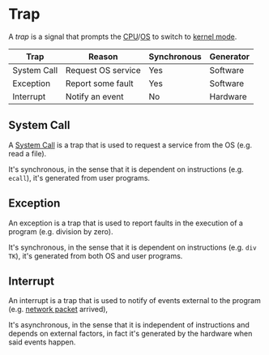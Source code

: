 # Trap

A *trap* is a signal that prompts the [CPU](/Systems%20and%20Networking/Unit%201/Architecture/CPU.md)/[OS](/Systems%20and%20Networking/Unit%201/Operating%20System/Operating%20System.md) to switch to [kernel mode](/Systems%20and%20Networking/Unit%201/Operating%20System/Protection%20and%20Security.md#Kernel-User%20Mode).

| Trap        | Reason             | Synchronous | Generator |
| ----------- | ------------------ | ----------- | --------- |
| System Call | Request OS service | Yes         | Software  |
| Exception   | Report some fault  | Yes         | Software  |
| Interrupt   | Notify an event    | No          | Hardware  |

## System Call

A [System Call](/Systems%20and%20Networking/Unit%201/Operating%20System/System%20Calls.md) is a trap that is used to request a service from the OS (e.g. read a file).

It's synchronous, in the sense that it is dependent on instructions (e.g. `ecall`), it's generated from user programs.

## Exception

An exception is a trap that is used to report faults in the execution of a program (e.g. division by zero).

It's synchronous, in the sense that it is dependent on instructions (e.g. `div TK`), it's generated from both OS and user programs.

## Interrupt

An interrupt is a trap that is used to notify of events external to the program (e.g. [network packet](?TK) arrived),

It's asynchronous, in the sense that it is independent of instructions and depends on external factors, in fact it's generated by the hardware when said events happen.